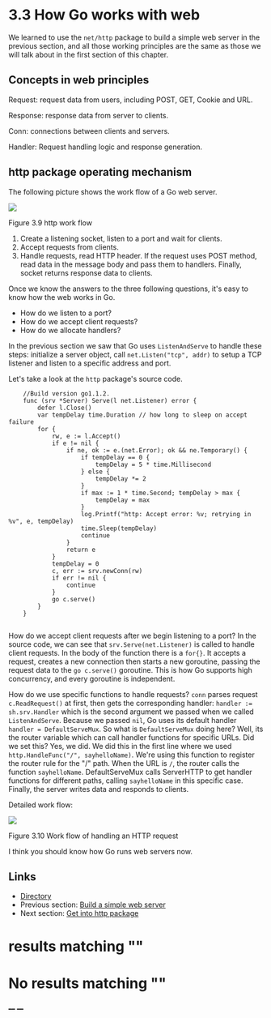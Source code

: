 
# 3.3 How Go works with web

We learned to use the `net/http` package to build a simple web server in the previous section, and all those working principles are the same as those we will talk about in the first section of this chapter.

## Concepts in web principles

Request: request data from users, including POST, GET, Cookie and URL.

Response: response data from server to clients.

Conn: connections between clients and servers.

Handler: Request handling logic and response generation.

## http package operating mechanism

The following picture shows the work flow of a Go web server.

![](images/3.3.http.png?raw=true)

Figure 3.9 http work flow

  1. Create a listening socket, listen to a port and wait for clients.
  2. Accept requests from clients.
  3. Handle requests, read HTTP header. If the request uses POST method, read data in the message body and pass them to handlers. Finally, socket returns response data to clients.



Once we know the answers to the three following questions, it's easy to know how the web works in Go.

  * How do we listen to a port?
  * How do we accept client requests?
  * How do we allocate handlers?



In the previous section we saw that Go uses `ListenAndServe` to handle these steps: initialize a server object, call `net.Listen("tcp", addr)` to setup a TCP listener and listen to a specific address and port.

Let's take a look at the `http` package's source code.
``` 
    //Build version go1.1.2.
    func (srv *Server) Serve(l net.Listener) error {
        defer l.Close()
        var tempDelay time.Duration // how long to sleep on accept failure
        for {
            rw, e := l.Accept()
            if e != nil {
                if ne, ok := e.(net.Error); ok && ne.Temporary() {
                    if tempDelay == 0 {
                        tempDelay = 5 * time.Millisecond
                    } else {
                        tempDelay *= 2
                    }
                    if max := 1 * time.Second; tempDelay > max {
                        tempDelay = max
                    }
                    log.Printf("http: Accept error: %v; retrying in %v", e, tempDelay)
                    time.Sleep(tempDelay)
                    continue
                }
                return e
            }
            tempDelay = 0
            c, err := srv.newConn(rw)
            if err != nil {
                continue
            }
            go c.serve()
        }
    }
    
```

How do we accept client requests after we begin listening to a port? In the source code, we can see that `srv.Serve(net.Listener)` is called to handle client requests. In the body of the function there is a `for{}`. It accepts a request, creates a new connection then starts a new goroutine, passing the request data to the `go c.serve()` goroutine. This is how Go supports high concurrency, and every goroutine is independent.

How do we use specific functions to handle requests? `conn` parses request `c.ReadRequest()` at first, then gets the corresponding handler: `handler := sh.srv.Handler` which is the second argument we passed when we called `ListenAndServe`. Because we passed `nil`, Go uses its default handler `handler = DefaultServeMux`. So what is `DefaultServeMux` doing here? Well, its the router variable which can call handler functions for specific URLs. Did we set this? Yes, we did. We did this in the first line where we used `http.HandleFunc("/", sayhelloName)`. We're using this function to register the router rule for the "/" path. When the URL is `/`, the router calls the function `sayhelloName`. DefaultServeMux calls ServerHTTP to get handler functions for different paths, calling `sayhelloName` in this specific case. Finally, the server writes data and responds to clients.

Detailed work flow:

![](images/3.3.illustrator.png?raw=true)

Figure 3.10 Work flow of handling an HTTP request

I think you should know how Go runs web servers now.

## Links

  * [Directory](preface.md)
  * Previous section: [Build a simple web server](03.2.md)
  * Next section: [Get into http package](03.4.md)

#  results matching ""




# No results matching ""

[ __](03.2.md) [ __](03.4.md)
